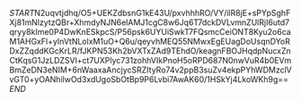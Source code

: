 $START$N2uqvtjdhq/O5+UEKZdbsnG1kE43U/pxvhhhRO/VY/ilR8jE+sPYpSghFXj81mNlzytzQBr+XhmdyNJN6elAMJ1cgC8w6Jq6T7dckDVLvmnZUlRjI6utd7qryy8kIme0P4DwKnESkpcS/P56psk6UYUiSwkT7FQsmcCeiONT8Kyu2o6caM1AHGxFl+yInVtNLolxM1uO+Q6u/qeyvhMEQ55NMwxEgEUagDoUsqnDYoRDxZZqddKGcKrLR/fJKPN53Kh2bVXTxZAd9TEhdO/keagnFBOJHqdpNucxZnCtKqsG1JzLDZSVl+ct7UXPlyc731zohhVIkPnoH5oRPD687N0nwVuR4b0EVmBmZeDN3eNIM+6nWaaxaAncjycSRZItyRo74v2ppB3suZv4ekpPYhWDMzclVvGT0+yOANhilwOd3xdUgoSbOtBp9P6Lvbi7AwAK60/1HSkYj4LkoWKh9g==$END$